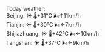 Today weather:  
Beijing: ☀️   🌡️+31°C 🌬️↑11km/h  
Tianjin: ☀️   🌡️+30°C 🌬️←7km/h  
Shijiazhuang: ☀️   🌡️+42°C 🌬️←10km/h  
Tangshan: ☀️   🌡️+37°C 🌬️←9km/h  
